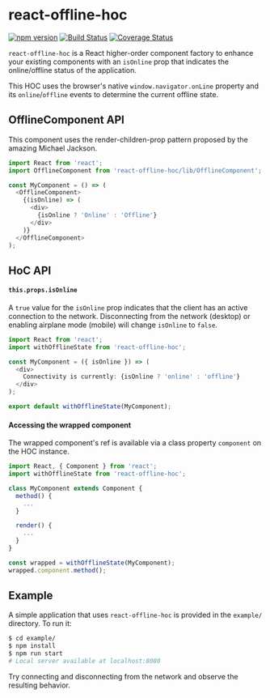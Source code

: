 # react-offline-hoc

[![npm version](https://badge.fury.io/js/react-offline-hoc.svg)](https://badge.fury.io/js/react-offline-hoc)
[![Build Status](https://travis-ci.org/LINKIWI/react-offline-hoc.svg?branch=master)](https://travis-ci.org/LINKIWI/react-offline-hoc)
[![Coverage Status](https://coveralls.io/repos/github/LINKIWI/react-offline-hoc/badge.svg?branch=master)](https://coveralls.io/github/LINKIWI/react-offline-hoc?branch=master)

`react-offline-hoc` is a React higher-order component factory to enhance your existing components
with an `isOnline` prop that indicates the online/offline status of the application.

This HOC uses the browser's native `window.navigator.onLine` property and its `online`/`offline`
events to determine the current offline state.

## OfflineComponent API

This component uses the render-children-prop pattern proposed by the amazing Michael Jackson.

```javascript
import React from 'react';
import OfflineComponent from 'react-offline-hoc/lib/OfflineComponent';

const MyComponent = () => (
  <OfflineComponent>
    {(isOnline) => (
      <div>
        {isOnline ? 'Online' : 'Offline'}
      </div>
    )}
  </OfflineComponent>
);
```

## HoC API

#### `this.props.isOnline`

A `true` value for the `isOnline` prop indicates that the client has an active connection to the
network. Disconnecting from the network (desktop) or enabling airplane mode (mobile) will change
`isOnline` to `false`.

```javascript
import React from 'react';
import withOfflineState from 'react-offline-hoc';

const MyComponent = ({ isOnline }) => (
  <div>
    Connectivity is currently: {isOnline ? 'online' : 'offline'}
  </div>
);

export default withOfflineState(MyComponent);
```

#### Accessing the wrapped component

The wrapped component's ref is available via a class property `component` on the HOC instance.

```javascript
import React, { Component } from 'react';
import withOfflineState from 'react-offline-hoc';

class MyComponent extends Component {
  method() {
    ...
  }

  render() {
    ...
  }
}

const wrapped = withOfflineState(MyComponent);
wrapped.component.method();
```

## Example

A simple application that uses `react-offline-hoc` is provided in the `example/` directory.
To run it:

```bash
$ cd example/
$ npm install
$ npm run start
# Local server available at localhost:8080
```

Try connecting and disconnecting from the network and observe the resulting behavior.
